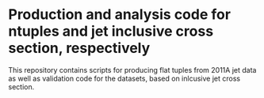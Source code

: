 # Production and analysis code for ntuples and jet inclusive cross section, respectively

This repository contains scripts for producing flat tuples from 2011A jet data as well as validation code for the datasets, based on inlcusive jet cross section. 
